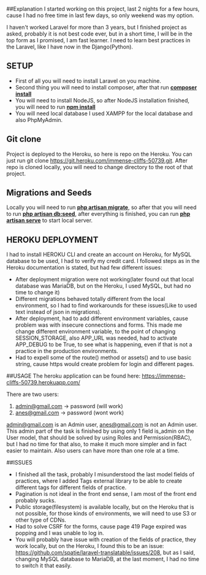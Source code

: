 ##Explanation
I started working on this project, last 2 nights for a few hours, cause I had no free time in last few days, so only weekend was my option.

I haven't worked Laravel for more than 3 years, but I finished project as asked,
probably it is not best code ever, but in a short time, I will be in the top form as I promised, I am fast learner.
I need to learn best practices in the Laravel, like I have now in the Django(Python).

## SETUP

- First of all you will need to install Laravel on you machine.
- Second thing you will need to install composer, after that run **[composer install]()**
- You will need to install NodeJS, so after NodeJS installation finished, you will need to run **[npm install]()**
- You will need local database I used XAMPP for the local database and also PhpMyAdmin.
## Git clone
Project is deployed to the Heroku, so here is repo on the Heroku.
You can just run git clone https://git.heroku.com/immense-cliffs-50739.git.
After repo is cloned locally, you will need to change directory to the root of that project.

## Migrations and Seeds
Locally you will need to run **[php artisan migrate]()**, so after that you will need to run
**[php artisan db:seed]()**, after everything is finished, you can run **[php artisan serve]()** to start local server.

## HEROKU DEPLOYMENT
I had to install HEROKU CLI and create an account on Heroku, for MySQL database to be used, I had to verify my credit card.
I followed steps as in the Heroku documentation is stated, but had few different issues:
- After deployment migration were not working(later found out that local database was MariaDB, but on the Heroku, I used MySQL, but had no time to change it)
- Different migrations behaved totally different from the local environment, so I had to find workarounds for these issues(Like to used text instead of json in migrations).
- After deployment, had to add different environment variables, cause problem was with insecure connections and forms. This made me change different environment variable, to the point of changing SESSION_STORAGE, also APP_URL was needed, had to activate APP_DEBUG to be True, to see what is happening, even if that is not a practice in the production environments.
- Had to expell some of the route() method or assets() and to use basic string, cause https would create problem for login and different pages.

##USAGE
The heroku application can be found here:
https://immense-cliffs-50739.herokuapp.com/

There are two users:
1. admin@gmail.com -> password (will work)
2. anes@gmail.com  -> password (wont work)

admin@gmail.com is an Admin user, anes@gmail.com is not an Admin user.
This admin part of the task is finished by using only 1 field is_admin on the User model, that should be solved by using Roles and Permission(RBAC),
but I had no time for that also, to make it much more simpler and in fact easier to maintain. Also users can have more than one role at a time.


##ISSUES
- I finished all the task, probably I misunderstood the last model fields of practices, where I added Tags external library to be able to create different tags for different fields of practice.
- Pagination is not ideal in the front end sense, I am most of the front end probably sucks.
- Public storage(filesystem) is available locally, but on the Heroku that is not possible, for those kinds of environments, we will need to use S3 or other type of CDNs.
- Had to solve CSRF for the forms, cause page 419 Page expired was popping and I was unable to log in.
- You will probably have issue with creation of the fields of practice, they work locally, but on the Heroku, I found this to be an issue: https://github.com/spatie/laravel-translatable/issues/208,
but as I said, changing MySQL database to MariaDB, at the last moment, I had no time to switch it that easily.
